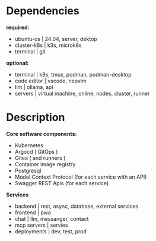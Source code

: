 # Dependencies

**required:**

- ubuntu-os     | 24.04, server, dektop
- cluster-k8s   | k3s, microk8s
- terminal      | git


**optional:**

- terminal      | k9s, tmux, podman, podman-desktop
- code editor   | vscode, neovim
- llm           | ollama, api
- servers        | virtual machine, online, nodes, cluster, runner

# Description

**Core software components:**

- Kubernetes
- Argocd ( GitOps )
- Gitea ( and runners ) 
- Container image registry
- Postgresql 
- Model Context Protocol (for each service with an API)
- Swagger REST Apis (for each service)

**Services**

- backend       | rest, async, database, external services
- frontend      | pwa
- chat          | llm, messanger, contact
- mcp servers   | servies
- deployments   | dev, test, prod


